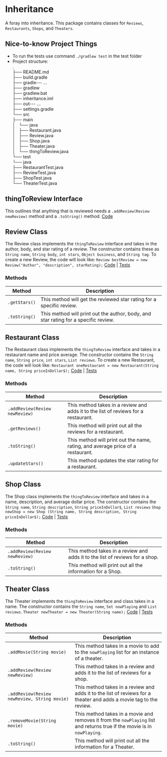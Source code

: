# Inheritance
A foray into inheritance. This package contains classes for `Reviews`, `Restaurants`, `Shops`, and `Theaters`.

## Nice-to-know Project Things
- To run the tests use command `./gradlew test` in the test folder
- Project structure:  
.  
├── README.md  
├── build.gradle  
├── gradle---  ...  
├── gradlew  
├── gradlew.bat  
├── inheritance.iml  
├── out---  ...  
├── settings.gradle  
└── src  
    ├── main  
    │   └── java  
    │       ├── Restaurant.java  
    │       ├── Review.java  
    │       ├── Shop.java  
    │       ├── Theater.java  
    │       └── thingToReview.java  
    └── test  
        └── java  
            ├── RestaurantTest.java  
            ├── ReviewTest.java  
            ├── ShopTest.java  
            └── TheaterTest.java  
            


## <a name="thingToReview"></a>thingToReview Interface
This outlines that anything that is reviewed needs a `.addReview(Review newReview)` method and a `.toString()` method.
[Code](../src/main/java/thingToReview.java)

## <a name="Review"></a>Review Class
The Review class implements the `thingToReview` interface and takes in the author, body, and star rating of a review. The constructor contains these as `String name`, `String body`, `int stars`, `Object business`, and `String tag`.
To create a new Review, the code will look like:
`Review bestReview = new Review("Author", "description", starRating);`
[Code](../src/main/java/Review.java) | [Tests](../src/test/java/ReviewTest.java)


### Methods
Method |Description
----| ----
`.getStars()` | This method will get the reviewed star rating for a specific review.
`.toString()` | This method will print out the author, body, and star rating for a specific review.


## <a name="Restaurant"></a>Restaurant Class
The Restaurant class implements the `thingToReview` interface and takes in a restaurant name and price average. The constructor contains the `String name`, `String price`, `int stars`, `List reviews`.
To create a new Restaurant, the code will look like:
`Restaurant oneRestaurant = new Restaurant(String name, String priceInDollar$);`
[Code](../src/main/java/Restaurant.java) | [Tests](../src/test/java/RestaurantTest.java)


### Methods
Method |Description
----| ----
`.addReview(Review newReview)` | This method takes in a review and adds it to the list of reviews for a restaurant.
`.getReviews()` | This method will print out all the reviews for a restaurant.
`.toString()` | This method will print out the name, rating, and average price of a restaurant.
`.updateStars()` | This method updates the star rating for a restaurant.


## <a name="Shop"></a>Shop Class
The Shop class implements the `thingToReview` interface and takes in a name, description, and average dollar price. The constructor contains the `String name`, `String description`, `String priceInDollar$`, `List reviews`
`Shop newShop = new Shop (String name, String description, String priceInDollar$);`
[Code](../src/main/java/Shop.java)  | [Tests](../src/test/java/ShopTest.java)

### Methods
Method |Description
----| ----
`.addReview(Review newReview)` |  This method takes in a review and adds it to the list of reviews for a shop.
`.toString()` | This method will print out all the information for a Shop.


## <a name="Theater"></a>Theater Class
The Theater implements the `thingToReview` interface and class takes in a name. The constructor contains the `String name`, `Set nowPlaying` and `List reviews`.
`Theater newTheater = new Theater(String name);`
[Code](../src/main/java/Theater.java)  | [Tests](../src/test/java/TheaterTest.java)

### Methods
Method |Description
----| ----
`.addMovie(String movie)` | This method takes in a movie to add to the `nowPlaying` list for an instance of a theater.
`.addReview(Review newReview)` | This method takes in a review and adds it to the list of reviews for a shop.
`.addReview(Review newReview, String movie)` | This method takes in a review and adds it to the list of reviews for a theater and adds a movie tag to the review.
`.removeMovie(String movie)` | This method takes in a movie and removes it from the `nowPlaying` list and returns true if the movie is in `nowPlaying`.
`.toString()` | This method will print out all the information for a Theater.
